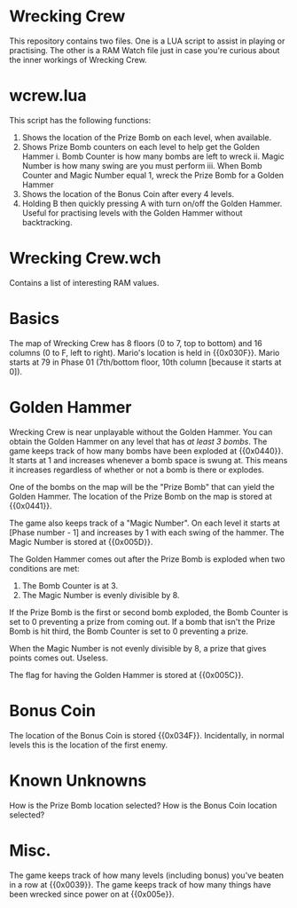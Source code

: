Wrecking Crew
=============
This repository contains two files.
One is a LUA script to assist in playing or practising.
The other is a RAM Watch file just in case you're curious about the inner workings of Wrecking Crew.

wcrew.lua
=========
This script has the following functions:

1. Shows the location of the Prize Bomb on each level, when available.
2. Shows Prize Bomb counters on each level to help get the Golden Hammer
    i. Bomb Counter is how many bombs are left to wreck
    ii. Magic Number is how many swing are you must perform
    iii. When Bomb Counter and Magic Number equal 1, wreck the Prize Bomb for a Golden Hammer
3. Shows the location of the Bonus Coin after every 4 levels.
4. Holding B then quickly pressing A with turn on/off the Golden Hammer. Useful for practising levels with the Golden Hammer without backtracking.

Wrecking Crew.wch
=================
Contains a list of interesting RAM values.

Basics
======
The map of Wrecking Crew has 8 floors (0 to 7, top to bottom) and 16 columns (0 to F, left to right).
Mario's location is held in {{0x030F}}.
Mario starts at 79 in Phase 01 (7th/bottom floor, 10th column [because it starts at 0]).

Golden Hammer
=============
Wrecking Crew is near unplayable without the Golden Hammer.
You can obtain the Golden Hammer on any level that has *at least 3 bombs*.
The game keeps track of how many bombs have been exploded at {{0x0440}}.
It starts at 1 and increases whenever a bomb space is swung at.
This means it increases regardless of whether or not a bomb is there or explodes.

One of the bombs on the map will be the "Prize Bomb" that can yield the Golden Hammer.
The location of the Prize Bomb on the map is stored at {{0x0441}}.

The game also keeps track of a "Magic Number".
On each level it starts at [Phase number - 1] and increases by 1 with each swing of the hammer.
The Magic Number is stored at {{0x005D}}.

The Golden Hammer comes out after the Prize Bomb is exploded when two conditions are met:
1. The Bomb Counter is at 3.
1. The Magic Number is evenly divisible by 8.

If the Prize Bomb is the first or second bomb exploded, the Bomb Counter is set to 0 preventing a prize from coming out.
If a bomb that isn't the Prize Bomb is hit third, the Bomb Counter is set to 0 preventing a prize.

When the Magic Number is not evenly divisible by 8, a prize that gives points comes out. Useless.

The flag for having the Golden Hammer is stored at {{0x005C}}.

Bonus Coin
==========
The location of the Bonus Coin is stored {{0x034F}}.
Incidentally, in normal levels this is the location of the first enemy.

Known Unknowns
==============
How is the Prize Bomb location selected?
How is the Bonus Coin location selected?

Misc.
=====
The game keeps track of how many levels (including bonus) you've beaten in a row at {{0x0039}}.
The game keeps track of how many things have been wrecked since power on at {{0x005e}}.